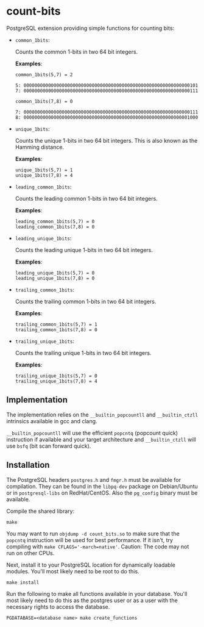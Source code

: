 # count-bits

PostgreSQL extension providing simple functions for counting bits:

- `common_1bits`:

  Counts the common 1-bits in two 64 bit integers.

  __Examples__:

      common_1bits(5,7) = 2

      5: 0000000000000000000000000000000000000000000000000000000000000101
      7: 0000000000000000000000000000000000000000000000000000000000000111

      common_1bits(7,8) = 0

      7: 0000000000000000000000000000000000000000000000000000000000000111
      8: 0000000000000000000000000000000000000000000000000000000000001000

- `unique_1bits`:

  Counts the unique 1-bits in two 64 bit integers.
  This is also known as the Hamming distance.

  __Examples__:

      unique_1bits(5,7) = 1
      unique_1bits(7,8) = 4

- `leading_common_1bits`:

  Counts the leading common 1-bits in two 64 bit integers.

  __Examples__:

      leading_common_1bits(5,7) = 0
      leading_common_1bits(7,8) = 0

- `leading_unique_1bits`:

  Counts the leading unique 1-bits in two 64 bit integers.

  __Examples__:

      leading_unique_1bits(5,7) = 0
      leading_unique_1bits(7,8) = 0

- `trailing_common_1bits`:

  Counts the trailing common 1-bits in two 64 bit integers.

  __Examples__:

      trailing_common_1bits(5,7) = 1
      trailing_common_1bits(7,8) = 0

- `trailing_unique_1bits`:

  Counts the trailing unique 1-bits in two 64 bit integers.

  __Examples__:

      trailing_unique_1bits(5,7) = 0
      trailing_unique_1bits(7,8) = 4

## Implementation

The implementation relies on the `__builtin_popcountll` and `__builtin_ctzll`
intrinsics available in gcc and clang.

`__builtin_popcountll` will use the efficient `popcntq` (popcount quick)
instruction if available and your target architecture and `__builtin_ctzll` will
use `bsfq` (bit scan forward quick).

## Installation

The PostgreSQL headers `postgres.h` and `fmgr.h` must be available for
compilation. They can be found in the `libpq-dev` package on Debian/Ubuntu or in `postgresql-libs` on RedHat/CentOS. Also the `pg_config` binary must be available.

Compile the shared library:

```
make
```

You may want to run `objdump -d count_bits.so` to make sure that the `popcntq`
instruction will be used for best performance.
If it isn't, try compiling with `make CFLAGS='-march=native'`.
Caution: The code may not run on other CPUs.

Next, install it to your PostgreSQL location for dynamically loadable modules.
You'll most likely need to be root to do this.

```
make install
```

Run the following to make all functions available in your database.
You'll most likely need to do this as the postgres user or as a user with the
necessary rights to access the database.

```
PGDATABASE=<database name> make create_functions
```
